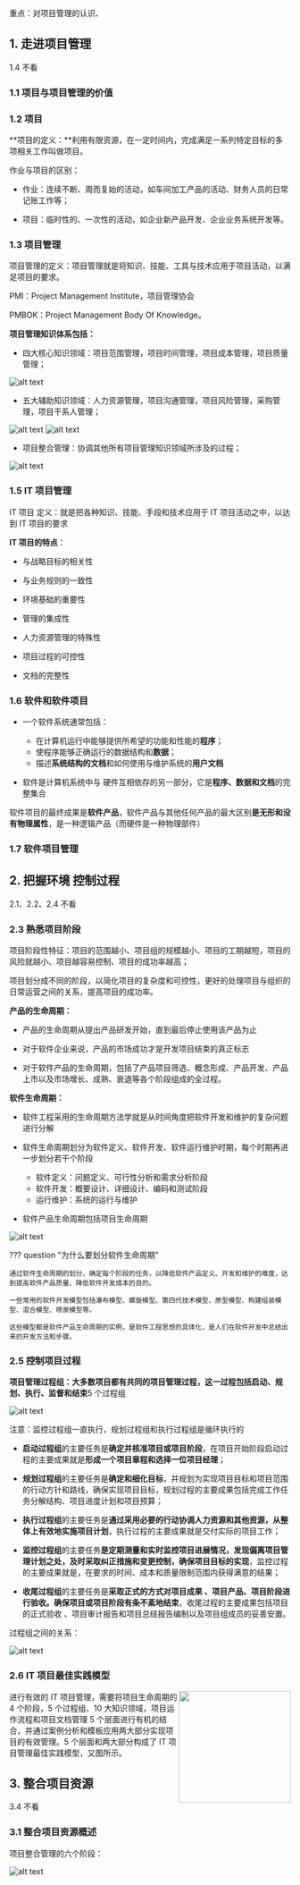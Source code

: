 重点：对项目管理的认识、

## 1. 走进项目管理

1.4 不看

### 1.1 项目与项目管理的价值

### 1.2 项目

**项目的定义：**利用有限资源，在一定时间内，完成满足一系列特定目标的多项相关工作叫做项目。

作业与项目的区别：

-   作业：连续不断、周而复始的活动，如车间加工产品的活动、财务人员的日常记账工作等；

-   项目：临时性的、一次性的活动，如企业新产品开发、企业业务系统开发等。

### 1.3 项目管理

项目管理的定义：项⽬管理就是将知识、技能、⼯具与技术应⽤于项⽬活动，以满⾜项⽬的要求。

PMI：Project Management Institute，项目管理协会

PMBOK：Project Management Body Of Knowledge。

**项目管理知识体系包括：**

-   四大核心知识领域：项目范围管理，项目时间管理，项目成本管理，项目质量管理；

![alt text](image.png)

-   五大辅助知识领域：人力资源管理，项目沟通管理，项目风险管理，采购管理，项目干系人管理；

![alt text](image-1.png)
![alt text](image-2.png)

-   项目整合管理：协调其他所有项目管理知识领域所涉及的过程；

![alt text](image-3.png)

### 1.5 IT 项目管理

IT 项目 定义：就是把各种知识、技能、手段和技术应用于 IT 项目活动之中，以达到 IT 项目的要求

**IT 项目的特点**：

-   与战略目标的相关性

-   与业务规则的一致性

-   环境基础的重要性

-   管理的集成性

-   人力资源管理的特殊性

-   项目过程的可控性

-   文档的完整性

### 1.6 软件和软件项目

-   一个软件系统通常包括：

    -   在计算机运行中能够提供所希望的功能和性能的**程序**；
    -   使程序能够正确运行的数据结构和**数据**；
    -   描述**系统结构的文档**和如何使用与维护系统的**用户文档**

-   软件是计算机系统中与 硬件互相依存的另一部分，它是**程序、数据和文档**的完整集合

软件项目的最终成果是**软件产品**，软件产品与其他任何产品的最大区别**是无形和没有物理属性**，是一种逻辑产品（而硬件是一种物理部件）

### 1.7 软件项目管理

## 2. 把握环境 控制过程

2.1、2.2、2.4 不看

### 2.3 熟悉项目阶段

项目阶段性特征：项目的范围越小、项目组的规模越小、项目的工期越短，项目的风险就越小、项目越容易控制、项目的成功率越高；

项目划分成不同的阶段，以简化项目的复杂度和可控性，更好的处理项目与组织的日常运营之间的关系，提高项目的成功率。

**产品的生命周期：**

-   产品的生命周期从提出产品研发开始，直到最后停止使用该产品为止

-   对于软件企业来说，产品的市场成功才是开发项目结束的真正标志

-   对于软件产品的生命周期，包括了产品项目筛选、概念形成、产品开发、产品上市以及市场增长、成熟、衰退等各个阶段组成的全过程。

**软件生命周期：**

-   软件工程采用的生命周期方法学就是从时间角度把软件开发和维护的复杂问题进行分解
-   软件生命周期划分为软件定义、软件开发、软件运行维护时期，每个时期再进一步划分若干个阶段

    -   软件定义：问题定义、可行性分析和需求分析阶段
    -   软件开发：概要设计、详细设计、编码和测试阶段
    -   运行维护：系统的运行与维护

-   软件产品生命周期包括项目生命周期

![alt text](image-4.png)

??? question "为什么要划分软件生命周期"

    通过软件生命周期的划分，确定每个阶段的任务，以降低软件产品定义、开发和维护的难度，达到提高软件产品质量、降低软件开发成本的目的。

    一些常用的软件开发模型包括瀑布模型、螺旋模型、第四代技术模型、原型模型、构建组装模型、混合模型、喷泉模型等。

    这些模型都是软件产品生命周期的实例，是软件工程思想的具体化，是人们在软件开发中总结出来的开发方法和步骤。

### 2.5 控制项目过程

**项目管理过程组：**大多数项目都有共同的项目管理过程，这一过程包括**启动、规划、执行、监督和结束**5 个过程组

![alt text](image-5.png)

注意：监控过程组一直执行，规划过程组和执行过程组是循环执行的

-   **启动过程组**的主要任务是**确定并核准项目或项目阶段**，在项目开始阶段启动过程的主要成果就是**形成一个项目章程和选择一位项目经理**；

-   **规划过程组**的主要任务是**确定和细化目标**，并规划为实现项目目标和项目范围的行动方针和路线，确保实现项目目标，规划过程的主要成果包括完成工作任务分解结构、项目进度计划和项目预算；

-   **执行过程组**的主要任务是**通过采用必要的行动协调人力资源和其他资源，从整体上有效地实施项目计划**，执行过程的主要成果就是交付实际的项目工作；

-   **监控过程组**的主要任务**是定期测量和实时监控项目进展情况，发现偏离项目管理计划之处，及时采取纠正措施和变更控制，确保项目目标的实现**，监控过程的主要成果就是，在要求的时间、成本和质量限制范围内获得满意的结果；

-   **收尾过程组**的主要任务是**采取正式的方式对项目成果 、项目产品、项目阶段进行验收。确保项目或项目阶段有条不紊地结束**，收尾过程的主要成果包括项目的正式验收 、项目审计报告和项目总结报告编制以及项目组成员的妥善安置。

过程组之间的关系：

![alt text](image-6.png)

### 2.6 IT 项目最佳实践模型

<img src="../image-7.png" align="right" height="200" width="200">

进行有效的 IT 项目管理，需要将项目生命周期的 4 个阶段，5 个过程组、10 大知识领域，项目运作流程和项目文档管理 5 个层面进行有机的结合，并通过案例分析和模板应用两大部分实现项目的有效管理。5 个层面和两大部分构成了 IT 项目管理最佳实践模型，又图所示。

## 3. 整合项目资源

3.4 不看

### 3.1 整合项⽬资源概述

项目整合管理的六个阶段：

![alt text](image-8.png)

